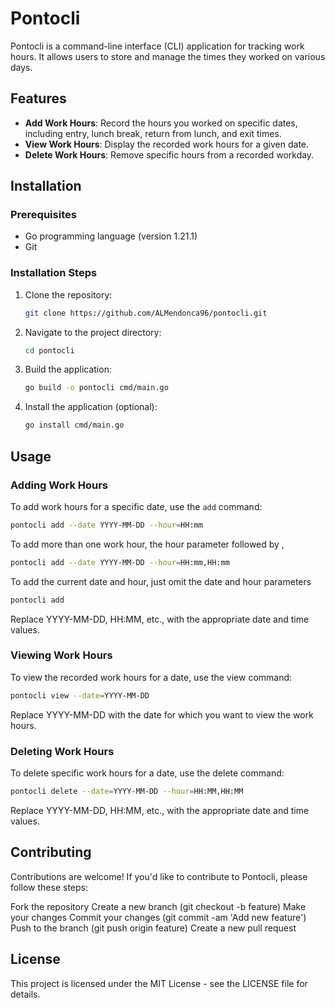 # Pontocli

Pontocli is a command-line interface (CLI) application for tracking work hours. It allows users to store and manage the times they worked on various days.

## Features

- **Add Work Hours**: Record the hours you worked on specific dates, including entry, lunch break, return from lunch, and exit times.
- **View Work Hours**: Display the recorded work hours for a given date.
- **Delete Work Hours**: Remove specific hours from a recorded workday.

## Installation

### Prerequisites

- Go programming language (version 1.21.1)
- Git

### Installation Steps

1. Clone the repository:

   ```bash
   git clone https://github.com/ALMendonca96/pontocli.git
   ```

2. Navigate to the project directory:

   ```bash
   cd pontocli
   ```

3. Build the application:

   ```bash
   go build -o pontocli cmd/main.go
   ```

4. Install the application (optional):

   ```bash
   go install cmd/main.go
   ```

## Usage

### Adding Work Hours

To add work hours for a specific date, use the `add` command:

```bash
pontocli add --date YYYY-MM-DD --hour=HH:mm
```

To add more than one work hour, the hour parameter followed by ,

```bash
pontocli add --date YYYY-MM-DD --hour=HH:mm,HH:mm
```

To add the current date and hour, just omit the date and hour parameters

```bash
pontocli add
```

Replace YYYY-MM-DD, HH:MM, etc., with the appropriate date and time values.

### Viewing Work Hours

To view the recorded work hours for a date, use the view command:

```bash
pontocli view --date=YYYY-MM-DD
```

Replace YYYY-MM-DD with the date for which you want to view the work hours.

### Deleting Work Hours

To delete specific work hours for a date, use the delete command:

```bash
pontocli delete --date=YYYY-MM-DD --hour=HH:MM,HH:MM
```

Replace YYYY-MM-DD, HH:MM, etc., with the appropriate date and time values.

## Contributing

Contributions are welcome! If you'd like to contribute to Pontocli, please follow these steps:

Fork the repository
Create a new branch (git checkout -b feature)
Make your changes
Commit your changes (git commit -am 'Add new feature')
Push to the branch (git push origin feature)
Create a new pull request

## License

This project is licensed under the MIT License - see the LICENSE file for details.

```

```
